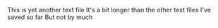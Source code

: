 This is yet another text file
It's a bit longer than
the other text files 
I've saved so far
But not by much
